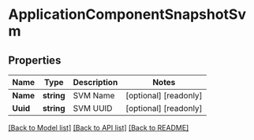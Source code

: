 # ApplicationComponentSnapshotSvm

## Properties

Name | Type | Description | Notes
------------ | ------------- | ------------- | -------------
**Name** | **string** | SVM Name | [optional] [readonly] 
**Uuid** | **string** | SVM UUID | [optional] [readonly] 

[[Back to Model list]](../README.md#documentation-for-models) [[Back to API list]](../README.md#documentation-for-api-endpoints) [[Back to README]](../README.md)


